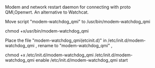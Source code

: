 Modem and network restart daemon for connecting with proto QMI,Openwrt. An alternative to Watchcat.

Move script "modem-watchdog_qmi" to   /usr/bin/modem-watchdog_qmi  

chmod +x/usr/bin/modem-watchdog_qmi

Place the file "modem-watchdog_qmi(etcinit.d)" in   /etc/init.d/modem-watchdog_qmi ,   rename to "modem-watchdog_qmi" , 

chmod +x /etc/init.d/modem-watchdog_qmi
/etc/init.d/modem-watchdog_qmi enable
/etc/init.d/modem-watchdog_qmi start

